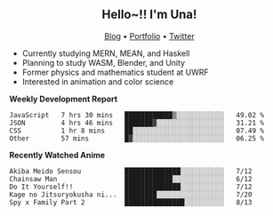 <h2 align="center">
  Hello~!! I'm Una!
</h2>

<p align="center">
  <a href="https://anarchy.website/">Blog</a> &bull;
  <a href="https://una-ada.github.io/">Portfolio</a> &bull;
  <a href="https://twitter.com/xn__z7x">Twitter</a>
</p>

- Currently studying MERN, MEAN, and Haskell
- Planning to study WASM, Blender, and Unity
- Former physics and mathematics student at UWRF
- Interested in animation and color science

**Weekly Development Report**

<!--START_SECTION:waka-->

```text
JavaScript   7 hrs 30 mins   ████████████▒░░░░░░░░░░░░   49.02 %
JSON         4 hrs 46 mins   ███████▓░░░░░░░░░░░░░░░░░   31.21 %
CSS          1 hr 8 mins     ██░░░░░░░░░░░░░░░░░░░░░░░   07.49 %
Other        57 mins         █▓░░░░░░░░░░░░░░░░░░░░░░░   06.25 %
```

<!--END_SECTION:waka-->

**Recently Watched Anime**

<!-- RECENT-ANIME:START -->

    Akiba Meido Sensou           ██████████████░░░░░░░░░░░   7/12
    Chainsaw Man                 ████████████░░░░░░░░░░░░░   6/12
    Do It Yourself!!             ██████████████░░░░░░░░░░░   7/12
    Kage no Jitsuryokusha ni...  ████████░░░░░░░░░░░░░░░░░   7/20
    Spy x Family Part 2          ███████████████░░░░░░░░░░   8/13
<!-- RECENT-ANIME:END -->
